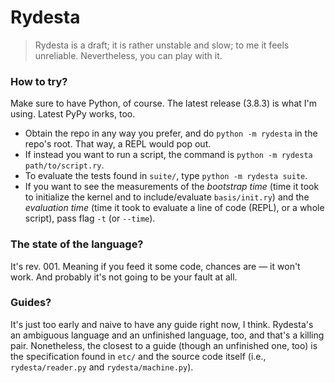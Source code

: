 # Rydesta

> Rydesta is a draft; it is rather unstable and slow; to me it feels unreliable.
> Nevertheless, you can play with it.

### How to try?

Make sure to have Python, of course. The latest release (3.8.3) is what I'm using.
Latest PyPy works, too.
+ Obtain the repo in any way you prefer, and do `python -m rydesta` in the repo's
  root. That way, a REPL would pop out.
+ If instead you want to run a script, the command is `python -m rydesta path/to/script.ry`.
+ To evaluate the tests found in `suite/`, type `python -m rydesta suite`.
+ If you want to see the measurements of the *bootstrap time* (time it took to
  initialize the kernel and to include/evaluate `basis/init.ry`) and the *evaluation time*
  (time it took to evaluate a line of code (REPL), or a whole script), pass flag
  `-t` (or `--time`).

### The state of the language?

It's rev. 001. Meaning if you feed it some code, chances are — it won't work. And probably
it's not going to be your fault at all.

### Guides?

It's just too early and naive to have any guide right now, I think. Rydesta's
an ambiguous language and an unfinished language, too, and that's a killing pair.
Nonetheless, the closest to a guide (though an unfinished one, too) is the specification
found in `etc/` and the source code itself (i.e., `rydesta/reader.py` and `rydesta/machine.py`).
